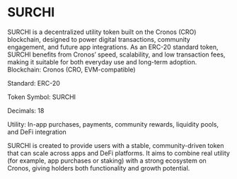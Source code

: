 # SURCHI
SURCHI is a decentralized utility token built on the Cronos (CRO) blockchain, designed to power digital transactions, community engagement, and future app integrations. As an ERC-20 standard token, SURCHI benefits from Cronos’ speed, scalability, and low transaction fees, making it suitable for both everyday use and long-term adoption.
Blockchain: Cronos (CRO, EVM-compatible)

Standard: ERC-20

Token Symbol: SURCHI

Decimals: 18

Utility: In-app purchases, payments, community rewards, liquidity pools, and DeFi integration


SURCHI is created to provide users with a stable, community-driven token that can scale across apps and DeFi platforms. It aims to combine real utility (for example, app purchases or staking) with a strong ecosystem on Cronos, giving holders both functionality and growth potential.

